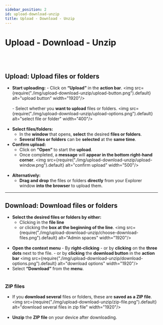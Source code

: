 ```yaml
---
sidebar_position: 2
id: upload-download-unzip
title: Upload - Download - Unzip
---
```


# Upload - Download - Unzip

<br/><br/>

## Upload: Upload files or folders

- **Start uploading:** - Click on **“Upload”** in the **action bar**.
  <img src={require("./img/upload-download-unzip/upload-button.png").default} alt="upload button" width="1920"/>
  <br/><br/> - Select whether you **want to upload** files or folders.
  <img src={require("./img/upload-download-unzip/upload-options.png").default} alt="select file or folder" width="400"/>
  <br/><br/>
- **Select files/folders:**
  - In the **window** that opens, **select** the desired **files or folders**.
  - **Several files or folders** can be **selected** at the **same time**.
- **Confirm upload:**
  - Click on **“Open”** to start the **upload**.
  - Once completed, a **message** will **appear in the bottom right-hand corner**.
    <img src={require("./img/upload-download-unzip/upload-window.png").default} alt="confirm upload" width="500"/>
    <br/><br/>
- **Alternatively:**
  - **Drag and drop** the files or folders **directly** from your Explorer window **into the browser** to upload them.

---

## Download: Download files or folders

- **Select the desired files or folders by either:**
  - Clicking in the **file line**
  - or clicking the **box at the beginning of the line**.
    <img src={require("./img/upload-download-unzip/choose-download-files.png").default} alt="Admin spaces" width="1920"/>
    <br/><br/>
- **Open the context menu** - By **right-clicking** - or by **clicking** on the **three dots** next to the file. - or by **clicking** the **download button** in the **action bar**
  <img src={require("./img/upload-download-unzip/download-options.png").default} alt="download options" width="1920"/>
  <br/>
- Select **“Download”** from the **menu**.
  <br/><br/>

### ZIP files

- If you **download several** files or folders, these are **saved as a ZIP file**.
  <img src={require("./img/upload-download-unzip/zip-file.png").default} alt="download several files in zip file" width="1920"/>
  <br/><br/>
- **Unzip** the **ZIP file** on your device after downloading.
